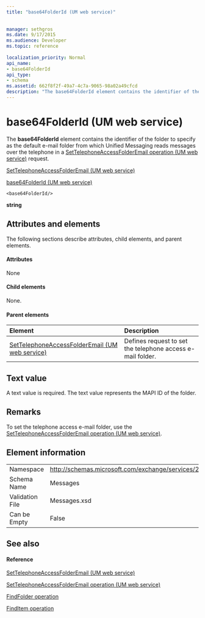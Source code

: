 ```yaml
---
title: "base64FolderId (UM web service)"
 
 
manager: sethgros
ms.date: 9/17/2015
ms.audience: Developer
ms.topic: reference
 
localization_priority: Normal
api_name:
- base64FolderId
api_type:
- schema
ms.assetid: 662f8f2f-49a7-4c7a-9065-98a02a49cfcd
description: "The base64FolderId element contains the identifier of the folder to specify as the default e-mail folder from which Unified Messaging reads messages over the telephone in a SetTelephoneAccessFolderEmail operation (UM web service) request."
---
```


# base64FolderId (UM web service)

The **base64FolderId** element contains the identifier of the folder to specify as the default e-mail folder from which Unified Messaging reads messages over the telephone in a [SetTelephoneAccessFolderEmail operation (UM web service)](settelephoneaccessfolderemail-operation-um-web-service.md) request. 
  
[SetTelephoneAccessFolderEmail (UM web service)](settelephoneaccessfolderemail-um-web-service.md)
  
[base64FolderId (UM web service)](base64folderid-um-web-service.md)
  
```
<base64FolderId/>
```

 **string**
## Attributes and elements

The following sections describe attributes, child elements, and parent elements.
  
#### Attributes

None
  
#### Child elements

None.
  
#### Parent elements

|**Element**|**Description**|
|:-----|:-----|
|[SetTelephoneAccessFolderEmail (UM web service)](settelephoneaccessfolderemail-um-web-service.md) <br/> |Defines request to set the telephone access e-mail folder.  <br/> |
   
## Text value

A text value is required. The text value represents the MAPI ID of the folder.
  
## Remarks

To set the telephone access e-mail folder, use the [SetTelephoneAccessFolderEmail operation (UM web service)](settelephoneaccessfolderemail-operation-um-web-service.md).
  
## Element information

|||
|:-----|:-----|
|Namespace  <br/> |http://schemas.microsoft.com/exchange/services/2006/messages  <br/> |
|Schema Name  <br/> |Messages  <br/> |
|Validation File  <br/> |Messages.xsd  <br/> |
|Can be Empty  <br/> |False  <br/> |
   
## See also

#### Reference

[SetTelephoneAccessFolderEmail (UM web service)](settelephoneaccessfolderemail-um-web-service.md)
  
[SetTelephoneAccessFolderEmail operation (UM web service)](settelephoneaccessfolderemail-operation-um-web-service.md)
  
[FindFolder operation](findfolder-operation.md)
  
[FindItem operation](finditem-operation.md)

